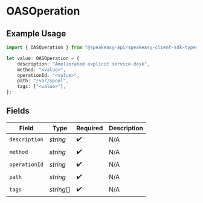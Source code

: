 # OASOperation

## Example Usage

```typescript
import { OASOperation } from "@speakeasy-api/speakeasy-client-sdk-typescript/sdk/models/shared";

let value: OASOperation = {
    description: "Ameliorated explicit service-desk",
    method: "<value>",
    operationId: "<value>",
    path: "/var/spool",
    tags: ["<value>"],
};
```

## Fields

| Field              | Type               | Required           | Description        |
| ------------------ | ------------------ | ------------------ | ------------------ |
| `description`      | *string*           | :heavy_check_mark: | N/A                |
| `method`           | *string*           | :heavy_check_mark: | N/A                |
| `operationId`      | *string*           | :heavy_check_mark: | N/A                |
| `path`             | *string*           | :heavy_check_mark: | N/A                |
| `tags`             | *string*[]         | :heavy_check_mark: | N/A                |